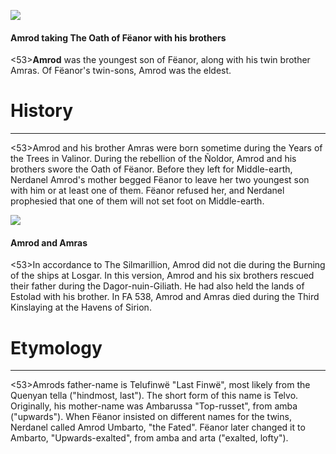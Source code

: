 ![](amrod/1.jpg)

#### Amrod taking The Oath of Fëanor with his brothers

<53>**Amrod** was the youngest son of Fëanor, along with his twin brother Amras. Of Fëanor's twin-sons, Amrod was the eldest.

# History
---

<53>Amrod and his brother Amras were born sometime during the Years of the Trees in Valinor. During the rebellion of the Ñoldor, Amrod and his brothers swore the Oath of Fëanor. Before they left for Middle-earth, Nerdanel Amrod's mother begged Fëanor to leave her two youngest son with him or at least one of them. Fëanor refused her, and Nerdanel prophesied that one of them will not set foot on Middle-earth.

![](amrod/2.jpg)

#### Amrod and Amras

<53>In accordance to The Silmarillion, Amrod did not die during the Burning of the ships at Losgar. In this version, Amrod and his six brothers rescued their father during the Dagor-nuin-Giliath. He had also held the lands of Estolad with his brother. In FA 538, Amrod and Amras died during the Third Kinslaying at the Havens of Sirion.

# Etymology

---

<53>Amrods father-name is Telufinwë "Last Finwë", most likely from the Quenyan tella ("hindmost, last"). The short form of this name is Telvo. Originally, his mother-name was Ambarussa "Top-russet", from amba ("upwards"). When Fëanor insisted on different names for the twins, Nerdanel called Amrod Umbarto, "the Fated". Fëanor later changed it to Ambarto, "Upwards-exalted", from amba and arta ("exalted, lofty").
